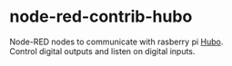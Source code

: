 # node-red-contrib-hubo

Node-RED nodes to communicate with rasberry pi [Hubo](https://ftl-auerbach.lima-city.de/Hubo/).  
Control digital outputs and listen on digital inputs.